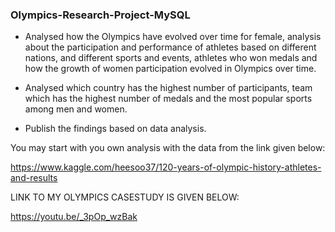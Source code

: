 ### Olympics-Research-Project-MySQL
* Analysed how the Olympics have evolved over time for female, analysis about the participation and performance of athletes based on different nations, and different sports and events,  athletes who won medals and how the growth of women participation evolved in Olympics over time.

* Analysed which country has the highest number of participants, team which has the highest number of medals and the most popular sports among men and women.  

* Publish the findings based on data analysis.

You may start with you own analysis with the data from the link given below:

https://www.kaggle.com/heesoo37/120-years-of-olympic-history-athletes-and-results

LINK TO MY OLYMPICS CASESTUDY IS GIVEN BELOW:

https://youtu.be/_3pOp_wzBak
